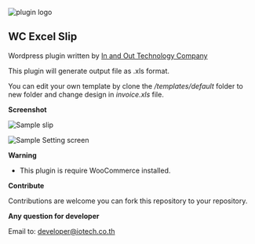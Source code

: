 
![plugin logo](https://iotech.co.th/wp-content/uploads/2017/admin-icon.png) 


**WC Excel Slip**
------------
Wordpress plugin written by [In and Out Technology Company](https://iotech.co.th)

This plugin will generate output file as .xls format.

You can edit your own template by clone the */templates/default* folder to new folder and change design in *invoice.xls* file.


**Screenshot**

![Sample slip](https://iotech.co.th/wp-content/uploads/2017/Screen%20Shot%202560-11-23%20at%2006.40.34.png)

![Sample Setting screen](https://iotech.co.th/wp-content/uploads/2017/Screen%20Shot%202560-11-23%20at%2006.41.22.png)


**Warning**
 - This plugin is require WooCommerce installed.


**Contribute**

Contributions are welcome you can fork this repository to your repository.


**Any question for developer**

Email to: [developer@iotech.co.th](developer@iotech.co.th)
